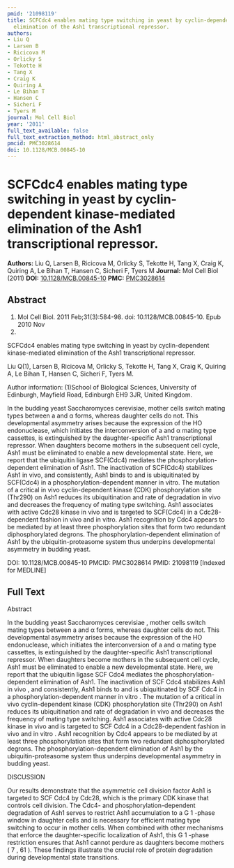 ```yaml
---
pmid: '21098119'
title: SCFCdc4 enables mating type switching in yeast by cyclin-dependent kinase-mediated
  elimination of the Ash1 transcriptional repressor.
authors:
- Liu Q
- Larsen B
- Ricicova M
- Orlicky S
- Tekotte H
- Tang X
- Craig K
- Quiring A
- Le Bihan T
- Hansen C
- Sicheri F
- Tyers M
journal: Mol Cell Biol
year: '2011'
full_text_available: false
full_text_extraction_method: html_abstract_only
pmcid: PMC3028614
doi: 10.1128/MCB.00845-10
---
```


# SCFCdc4 enables mating type switching in yeast by cyclin-dependent kinase-mediated elimination of the Ash1 transcriptional repressor.
**Authors:** Liu Q, Larsen B, Ricicova M, Orlicky S, Tekotte H, Tang X, Craig K, Quiring A, Le Bihan T, Hansen C, Sicheri F, Tyers M
**Journal:** Mol Cell Biol (2011)
**DOI:** [10.1128/MCB.00845-10](https://doi.org/10.1128/MCB.00845-10)
**PMC:** [PMC3028614](https://www.ncbi.nlm.nih.gov/pmc/articles/PMC3028614/)

## Abstract

1. Mol Cell Biol. 2011 Feb;31(3):584-98. doi: 10.1128/MCB.00845-10. Epub 2010 Nov
 22.

SCFCdc4 enables mating type switching in yeast by cyclin-dependent 
kinase-mediated elimination of the Ash1 transcriptional repressor.

Liu Q(1), Larsen B, Ricicova M, Orlicky S, Tekotte H, Tang X, Craig K, Quiring 
A, Le Bihan T, Hansen C, Sicheri F, Tyers M.

Author information:
(1)School of Biological Sciences, University of Edinburgh, Mayfield Road, 
Edinburgh EH9 3JR, United Kingdom.

In the budding yeast Saccharomyces cerevisiae, mother cells switch mating types 
between a and α forms, whereas daughter cells do not. This developmental 
asymmetry arises because the expression of the HO endonuclease, which initiates 
the interconversion of a and α mating type cassettes, is extinguished by the 
daughter-specific Ash1 transcriptional repressor. When daughters become mothers 
in the subsequent cell cycle, Ash1 must be eliminated to enable a new 
developmental state. Here, we report that the ubiquitin ligase SCF(Cdc4) 
mediates the phosphorylation-dependent elimination of Ash1. The inactivation of 
SCF(Cdc4) stabilizes Ash1 in vivo, and consistently, Ash1 binds to and is 
ubiquitinated by SCF(Cdc4) in a phosphorylation-dependent manner in vitro. The 
mutation of a critical in vivo cyclin-dependent kinase (CDK) phosphorylation 
site (Thr290) on Ash1 reduces its ubiquitination and rate of degradation in vivo 
and decreases the frequency of mating type switching. Ash1 associates with 
active Cdc28 kinase in vivo and is targeted to SCF(Cdc4) in a Cdc28-dependent 
fashion in vivo and in vitro. Ash1 recognition by Cdc4 appears to be mediated by 
at least three phosphorylation sites that form two redundant diphosphorylated 
degrons. The phosphorylation-dependent elimination of Ash1 by the 
ubiquitin-proteasome system thus underpins developmental asymmetry in budding 
yeast.

DOI: 10.1128/MCB.00845-10
PMCID: PMC3028614
PMID: 21098119 [Indexed for MEDLINE]

## Full Text

Abstract

In the budding yeast Saccharomyces cerevisiae , mother cells switch mating types between a and α forms, whereas daughter cells do not. This developmental asymmetry arises because the expression of the HO endonuclease, which initiates the interconversion of a and α mating type cassettes, is extinguished by the daughter-specific Ash1 transcriptional repressor. When daughters become mothers in the subsequent cell cycle, Ash1 must be eliminated to enable a new developmental state. Here, we report that the ubiquitin ligase SCF Cdc4 mediates the phosphorylation-dependent elimination of Ash1. The inactivation of SCF Cdc4 stabilizes Ash1 in vivo , and consistently, Ash1 binds to and is ubiquitinated by SCF Cdc4 in a phosphorylation-dependent manner in vitro . The mutation of a critical in vivo cyclin-dependent kinase (CDK) phosphorylation site (Thr290) on Ash1 reduces its ubiquitination and rate of degradation in vivo and decreases the frequency of mating type switching. Ash1 associates with active Cdc28 kinase in vivo and is targeted to SCF Cdc4 in a Cdc28-dependent fashion in vivo and in vitro . Ash1 recognition by Cdc4 appears to be mediated by at least three phosphorylation sites that form two redundant diphosphorylated degrons. The phosphorylation-dependent elimination of Ash1 by the ubiquitin-proteasome system thus underpins developmental asymmetry in budding yeast.

DISCUSSION

Our results demonstrate that the asymmetric cell division factor Ash1 is targeted to SCF Cdc4 by Cdc28, which is the primary CDK kinase that controls cell division. The Cdc4- and phosphorylation-dependent degradation of Ash1 serves to restrict Ash1 accumulation to a G 1 -phase window in daughter cells and is necessary for efficient mating type switching to occur in mother cells. When combined with other mechanisms that enforce the daughter-specific localization of Ash1, this G 1 -phase restriction ensures that Ash1 cannot perdure as daughters become mothers ( 7 , 61 ). These findings illustrate the crucial role of protein degradation during developmental state transitions.
